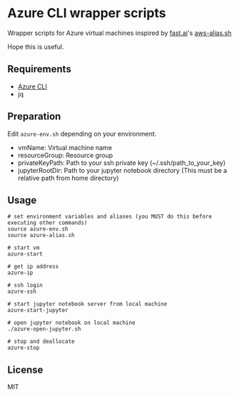 # Azure CLI wrapper scripts

Wrapper scripts for Azure virtual machines inspired by [fast.ai](http://www.fast.ai/)'s [aws-alias.sh](https://github.com/fastai/courses/blob/master/setup/aws-alias.sh)

Hope this is useful.

## Requirements

- [Azure CLI](https://github.com/Azure/azure-cli)
- jq

## Preparation

Edit `azure-env.sh` depending on your environment.

- vmName: Virtual machine name
- resourceGroup: Resource group
- privateKeyPath: Path to your ssh private key (~/.ssh/path\_to\_your\_key)
- jupyterRootDir: Path to your jupyter notebook directory (This must be a relative path from home directory)

## Usage

```
# set environment variables and aliases (you MUST do this before executing other commands)
source azure-env.sh
source azure-alias.sh

# start vm
azure-start

# get ip address
azure-ip

# ssh login
azure-ssh

# start jupyter notebook server from local machine
azure-start-jupyter

# open jupyter notebook on local machine
./azure-open-jupyter.sh

# stop and deallocate
azure-stop
```

## License

MIT

